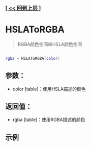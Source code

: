 ### [[ << 回到上层 ]](index.md)

# HSLAToRGBA

> RGBA颜色空间转HSLA颜色空间

```lua

rgba = HSLAToRGBA(color)

```

## 参数：

+ color [table]：使用HSLA描述的颜色

## 返回值：

+ rgba [table]：使用RGBA描述的颜色

## 示例

```lua

```